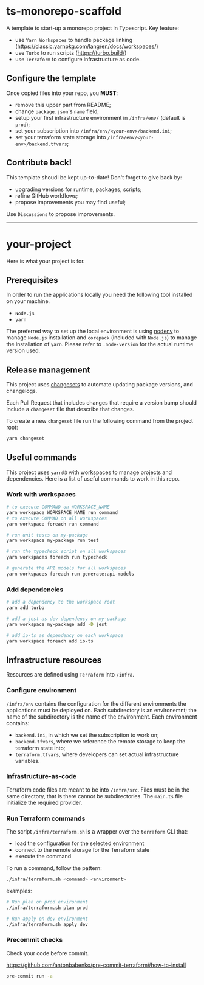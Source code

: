 <!-- THIS PART IS HERE TO EXPLAIN THE TEMPLATE, SHOULD BE REMOVED -->
# ts-monorepo-scaffold
A template to start-up a monorepo project in Typescript. 
Key feature:
* use `Yarn Workspaces` to handle package linking (https://classic.yarnpkg.com/lang/en/docs/workspaces/)
* use `Turbo` to run scripts (https://turbo.build/)
* use `Terraform` to configure infrastructure as code.

## Configure the template
Once copied files into your repo, you **MUST**:
* remove this upper part from README;
* change `package.json`'s `name` field;
* setup your first infrastructure environment in `/infra/env/` (default is `prod`); 
* set your subscription into `/infra/env/<your-env>/backend.ini`;
* set your terraform state storage into `/infra/env/<your-env>/backend.tfvars`;

## Contribute back!
This template shoudl be kept up-to-date! Don't forget to give back by:
* upgrading versions for runtime, packages, scripts;
* refine GitHub workflows;
* propose improvements you may find useful;

Use `Discussions` to propose improvements.

----
<!-- THIS PART CAN BE YOUR REPO'S README -->
# your-project
Here is what your project is for.

## Prerequisites

In order to run the applications locally you need the following tool installed on your machine.

- `Node.js`
- `yarn`

The preferred way to set up the local environment is using [nodenv](https://github.com/nodenv/nodenv) to manage `Node.js` installation and `corepack` (included with `Node.js`) to manage the installation of `yarn`.
Please refer to `.node-version` for the actual runtime version used.


## Release management

This project uses [changesets](https://github.com/changesets/changesets) to automate updating package versions, and changelogs.

Each Pull Request that includes changes that require a version bump should include a `changeset` file that describe that changes.

To create a new `changeset` file run the following command from the project root:

```bash
yarn changeset
```

## Useful commands

This project uses `yarn@3` with workspaces to manage projects and dependencies. Here is a list of useful commands to work in this repo.

### Work with workspaces

```bash
# to execute COMMAND on WORKSPACE_NAME
yarn workspace WORKSPACE_NAME run command
# to execute COMMAD on all workspaces
yarn workspace foreach run command

# run unit tests on my-package
yarn workspace my-package run test

# run the typecheck script on all workspaces
yarn workspaces foreach run typecheck

# generate the API models for all workspaces
yarn workspaces foreach run generate:api-models
```

### Add dependencies

```bash
# add a dependency to the workspace root
yarn add turbo

# add a jest as dev dependency on my-package
yarn workspace my-package add -D jest

# add io-ts as dependency on each workspace
yarn workspace foreach add io-ts
```

## Infrastructure resources

Resources are defined using `Terraform` into `/infra`. 

### Configure environment

`/infra/env` contains the configuration for the different environments the applications must be deployed on. Each subdirectory is an environemnt; the name of the subdirectory is the name of the environment. Each environment contains:
* `backend.ini`, in which we set the subscription to work on;
* `backend.tfvars`, where we reference the remote storage to keep the terraform state into;
* `terraform.tfvars`, where developers can set actual infrastructure variables.

### Infrastructure-as-code
Terraform code files are meant to be into `/infra/src`. Files must be in the same directory, that is there cannot be subdirectories.
The `main.ts` file initialize the required provider.

### Run Terraform commands

The script `/infra/terraform.sh` is a wrapper over the `terraform` CLI that:
* load the configuration for the selected environment
* connect to the remote storage for the Terraform state
* execute the command

To run a command, follow the pattern:
```sh
./infra/terraform.sh <command> <environment>
```

examples:
```sh
# Run plan on prod environment
./infra/terraform.sh plan prod 

# Run apply on dev environment
./infra/terraform.sh apply dev
```

### Precommit checks

Check your code before commit.

https://github.com/antonbabenko/pre-commit-terraform#how-to-install

```sh
pre-commit run -a
```
